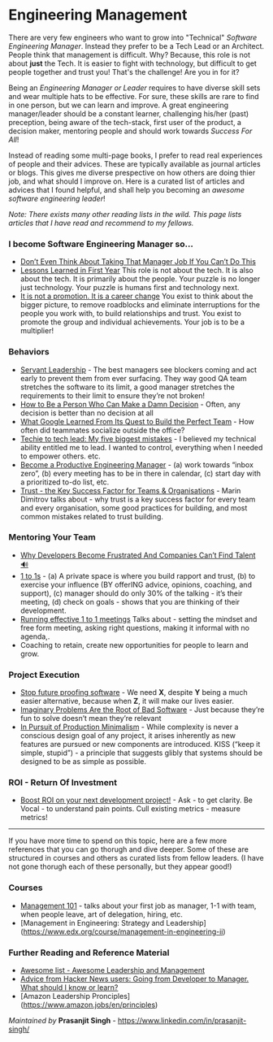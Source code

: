 # Engineering Management

There are very few engineers who want to grow into "Technical" _Software Engineering Manager_. Instead they prefer to be a Tech Lead or an Architect. People think that management is difficult. Why? Because, this role is not about __just__ the Tech. It is easier to fight with technology, but difficult to get people together and trust you! That's the challenge! Are you in for it?

Being an _Engineering Manager or Leader_ requires to have diverse skill sets and wear multiple hats to be effective. For sure, these skills are rare to find in one person, but we can learn and improve. A great engineering manager/leader should be a constant learner, challenging his/her (past) preception, being aware of the tech-stack, first user of the product, a decision maker, mentoring people and should work towards _Success For All_!

Instead of reading some multi-page books, I prefer to read real experiences of people and their advices. These are typically available as journal articles or blogs. This gives me diverse prespective on how others are doing thier job, and what should I improve on. Here is a curated list of articles and advices that I found helpful, and shall help you becoming an _awesome software engineering leader_!

_Note: There exists many other reading lists in the wild. This page lists articles that I have read and recommend to my fellows._

### I become Software Engineering Manager so...
* [Don’t Even Think About Taking That Manager Job If You Can’t Do This](https://www.girlboss.com/work/first-time-manager-checklist)
* [Lessons Learned in First Year](https://swaroopch.com/2018/11/15/engineering-management-lessons-learned-in-first-year/) This role is not about the tech. It is also about the tech. It is primarily about the people. Your puzzle is no longer just technology. Your puzzle is humans first and technology next. 
* [It is not a promotion. It is a career change](http://fractio.nl/2014/09/19/not-a-promotion-a-career-change/) You exist to think about the bigger picture, to remove roadblocks and eliminate interruptions for the people you work with,  to build relationships and trust. You exist to promote the group and individual achievements. Your job is to be a multiplier!

### Behaviors

* [Servant Leadership](https://adl.io/essays/why-software-development-requires-servant-leaders/) -  The best managers see blockers coming and act early to prevent them from ever surfacing. They way good QA team stretches the software to its limit, a good manager stretches the requirements to their limit to ensure they’re not broken!
* [How to Be a Person Who Can Make a Damn Decision](https://melmagazine.com/how-to-be-a-person-who-can-make-a-damn-decision-c8e374d01d52) - Often, any decision is better than no decision at all
* [What Google Learned From Its Quest to Build the Perfect Team](https://www.nytimes.com/2016/02/28/magazine/what-google-learned-from-its-quest-to-build-the-perfect-team.html) - How often did teammates socialize outside the office?
* [Techie to tech lead: My five biggest mistakes](https://www.thoughtworks.com/insights/blog/techie-tech-lead-my-5-biggest-mistakes) - I believed my technical ability entitled me to lead. I wanted to control, everything when I needed to empower others. etc.
* [Become a Productive Engineering Manager](http://theengineeringmanager.com/management-101/feeling-productive/) - (a) work towards “inbox zero”, (b) every meeting has to be in there in calendar, (c) start day with a prioritized to-do list, etc.
* [Trust - the Key Success Factor for Teams & Organisations](https://www.slideshare.net/marin_dimitrov/trust-the-key-success-factor-for-teams-organisations) -  Marin Dimitrov talks about - why trust is a key success factor for every team and every organisation, some good practices for building, and most  common mistakes related to trust building.

### Mentoring Your Team

* [Why Developers Become Frustrated And Companies Can’t Find Talent 🔊](https://codeburst.io/why-developers-become-frustrated-and-companies-cant-find-talent-c4114d8b72ac)
* [1 to 1s](http://theengineeringmanager.com/management-101/121s/) - (a) A private space is where you build rapport and trust, (b) to exercise your influence (BY offerING advice, opinions, coaching, and support), (c) manager should do only 30% of the talking - it’s their meeting, (d) check on goals - shows that you are thinking of their development.
* [Running effective 1 to 1 meetings](https://blog.impraise.com/360-feedback/how-to-run-effective-one-on-one-meetings-as-manager) Talks about - setting the mindset and free form meeting, asking right questions, making it informal with no agenda,.
* Coaching to retain, create new opportunities for people to learn and grow.

### Project Execution

* [Stop future proofing software](https://medium.com/@george3d6/stop-future-proofing-software-c984cbd65e78) - We need **X**, despite **Y** being a much easier alternative, because when **Z**, it will make our lives easier.
* [Imaginary Problems Are the Root of Bad Software](https://medium.com/s/story/imaginary-problems-d4f2921bd1b8) - Just because they’re fun to solve doesn’t mean they’re relevant
* [In Pursuit of Production Minimalism](https://brandur.org/minimalism) - While complexity is never a conscious design goal of any project, it arises inherently as new features are pursued or new components are introduced. KISS (“keep it simple, stupid”) - a principle that suggests glibly that systems should be designed to be as simple as possible.


### ROI - Return Of Investment

* [Boost ROI on your next development project!](https://medium.com/@MentorMate/boost-roi-on-your-next-development-project-10768dc8e8) - Ask - to get clarity. Be Vocal - to understand pain points. Cull existing metrics - measure metrics!

---

If you have more time to spend on this topic, here are a few more references that you can go thorugh and dive deeper. Some of these are structured in courses and others as curated lists from fellow leaders. (I have not gone thorugh each of these personally, but they appear good!)

### Courses

* [Management 101](http://theengineeringmanager.com/management-101/) - talks about your first job as manager, 1-1 with team, when people leave, art of delegation, hiring, etc.
* [Management in Engineering: Strategy and Leadership] (https://www.edx.org/course/management-in-engineering-ii)


### Further Reading and Reference Material 
* [Awesome list - Awesome Leadership and Management](https://github.com/LappleApple/awesome-leading-and-managing#awesome-leadership-and-management-)
* [Advice from Hacker News users: Going from Developer to Manager. What should I know or learn?
](https://news.ycombinator.com/item?id=18823616)
* [Amazon Leadership Pronciples] (https://www.amazon.jobs/en/principles)


_Maintained by_ **Prasanjit Singh** - https://www.linkedin.com/in/prasanjit-singh/
